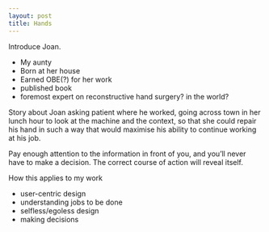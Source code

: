 ```yaml
---
layout: post
title: Hands
---
```


Introduce Joan.
- My aunty
- Born at her house
- Earned OBE(?) for her work
- published book
- foremost expert on reconstructive hand surgery? in the world?

Story about Joan asking patient where he worked, going across town in her lunch hour to look at the machine and the context, so that she could repair his hand in such a way that would maximise his ability to continue working at his job.

Pay enough attention to the information in front of you, and you’ll never have to make a decision. The correct course of action will reveal itself.

How this applies to my work
- user-centric design
- understanding jobs to be done
- selfless/egoless design
- making decisions